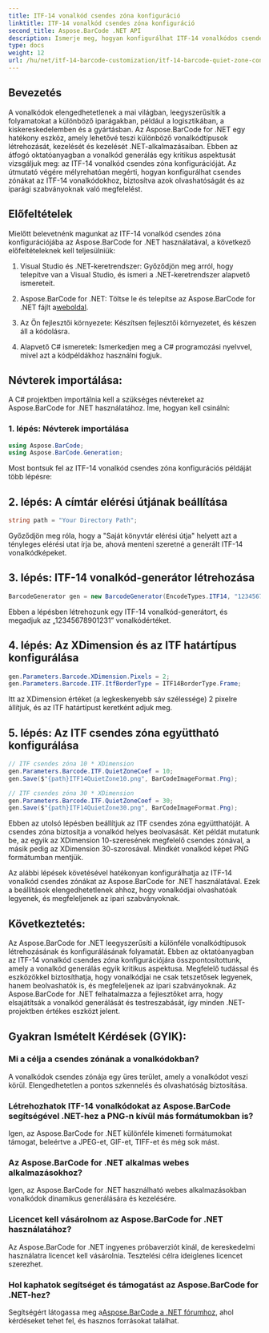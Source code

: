 ```yaml
---
title: ITF-14 vonalkód csendes zóna konfiguráció
linktitle: ITF-14 vonalkód csendes zóna konfiguráció
second_title: Aspose.BarCode .NET API
description: Ismerje meg, hogyan konfigurálhat ITF-14 vonalkódos csendes zónákat az Aspose.BarCode for .NET segítségével. Biztosítsa az olvashatóságot és a megfelelőséget könnyedén.
type: docs
weight: 12
url: /hu/net/itf-14-barcode-customization/itf-14-barcode-quiet-zone-configuration/
---
```


## Bevezetés

A vonalkódok elengedhetetlenek a mai világban, leegyszerűsítik a folyamatokat a különböző iparágakban, például a logisztikában, a kiskereskedelemben és a gyártásban. Az Aspose.BarCode for .NET egy hatékony eszköz, amely lehetővé teszi különböző vonalkódtípusok létrehozását, kezelését és kezelését .NET-alkalmazásaiban. Ebben az átfogó oktatóanyagban a vonalkód generálás egy kritikus aspektusát vizsgáljuk meg: az ITF-14 vonalkód csendes zóna konfigurációját. Az útmutató végére mélyrehatóan megérti, hogyan konfigurálhat csendes zónákat az ITF-14 vonalkódokhoz, biztosítva azok olvashatóságát és az iparági szabványoknak való megfelelést.

## Előfeltételek

Mielőtt belevetnénk magunkat az ITF-14 vonalkód csendes zóna konfigurációjába az Aspose.BarCode for .NET használatával, a következő előfeltételeknek kell teljesülniük:

1. Visual Studio és .NET-keretrendszer: Győződjön meg arról, hogy telepítve van a Visual Studio, és ismeri a .NET-keretrendszer alapvető ismereteit.

2.  Aspose.BarCode for .NET: Töltse le és telepítse az Aspose.BarCode for .NET fájlt a[weboldal](https://releases.aspose.com/barcode/net/).

3. Az Ön fejlesztői környezete: Készítsen fejlesztői környezetet, és készen áll a kódolásra.

4. Alapvető C# ismeretek: Ismerkedjen meg a C# programozási nyelvvel, mivel azt a kódpéldákhoz használni fogjuk.

## Névterek importálása:

A C# projektben importálnia kell a szükséges névtereket az Aspose.BarCode for .NET használatához. Íme, hogyan kell csinálni:

### 1. lépés: Névterek importálása

```csharp
using Aspose.BarCode;
using Aspose.BarCode.Generation;
```

Most bontsuk fel az ITF-14 vonalkód csendes zóna konfigurációs példáját több lépésre:

## 2. lépés: A címtár elérési útjának beállítása

```csharp
string path = "Your Directory Path";
```

Győződjön meg róla, hogy a "Saját könyvtár elérési útja" helyett azt a tényleges elérési utat írja be, ahová menteni szeretné a generált ITF-14 vonalkódképeket.

## 3. lépés: ITF-14 vonalkód-generátor létrehozása

```csharp
BarcodeGenerator gen = new BarcodeGenerator(EncodeTypes.ITF14, "12345678901231");
```

Ebben a lépésben létrehozunk egy ITF-14 vonalkód-generátort, és megadjuk az „12345678901231” vonalkódértéket.

## 4. lépés: Az XDimension és az ITF határtípus konfigurálása

```csharp
gen.Parameters.Barcode.XDimension.Pixels = 2;
gen.Parameters.Barcode.ITF.ItfBorderType = ITF14BorderType.Frame;
```

Itt az XDimension értéket (a legkeskenyebb sáv szélessége) 2 pixelre állítjuk, és az ITF határtípust keretként adjuk meg.

## 5. lépés: Az ITF csendes zóna együttható konfigurálása

```csharp
// ITF csendes zóna 10 * XDimension
gen.Parameters.Barcode.ITF.QuietZoneCoef = 10;
gen.Save($"{path}ITF14QuietZone10.png", BarCodeImageFormat.Png);

// ITF csendes zóna 30 * XDimension
gen.Parameters.Barcode.ITF.QuietZoneCoef = 30;
gen.Save($"{path}ITF14QuietZone30.png", BarCodeImageFormat.Png);
```

Ebben az utolsó lépésben beállítjuk az ITF csendes zóna együtthatóját. A csendes zóna biztosítja a vonalkód helyes beolvasását. Két példát mutatunk be, az egyik az XDimension 10-szeresének megfelelő csendes zónával, a másik pedig az XDimension 30-szorosával. Mindkét vonalkód képet PNG formátumban mentjük.

Az alábbi lépések követésével hatékonyan konfigurálhatja az ITF-14 vonalkód csendes zónákat az Aspose.BarCode for .NET használatával. Ezek a beállítások elengedhetetlenek ahhoz, hogy vonalkódjai olvashatóak legyenek, és megfeleljenek az ipari szabványoknak.

## Következtetés:

Az Aspose.BarCode for .NET leegyszerűsíti a különféle vonalkódtípusok létrehozásának és konfigurálásának folyamatát. Ebben az oktatóanyagban az ITF-14 vonalkód csendes zóna konfigurációjára összpontosítottunk, amely a vonalkód generálás egyik kritikus aspektusa. Megfelelő tudással és eszközökkel biztosíthatja, hogy vonalkódjai ne csak tetszetősek legyenek, hanem beolvashatók is, és megfeleljenek az ipari szabványoknak. Az Aspose.BarCode for .NET felhatalmazza a fejlesztőket arra, hogy elsajátítsák a vonalkód generálását és testreszabását, így minden .NET-projektben értékes eszközt jelent.

## Gyakran Ismételt Kérdések (GYIK):

### Mi a célja a csendes zónának a vonalkódokban?
A vonalkódok csendes zónája egy üres terület, amely a vonalkódot veszi körül. Elengedhetetlen a pontos szkennelés és olvashatóság biztosítása.

### Létrehozhatok ITF-14 vonalkódokat az Aspose.BarCode segítségével .NET-hez a PNG-n kívül más formátumokban is?
Igen, az Aspose.BarCode for .NET különféle kimeneti formátumokat támogat, beleértve a JPEG-et, GIF-et, TIFF-et és még sok mást.

### Az Aspose.BarCode for .NET alkalmas webes alkalmazásokhoz?
Igen, az Aspose.BarCode for .NET használható webes alkalmazásokban vonalkódok dinamikus generálására és kezelésére.

### Licencet kell vásárolnom az Aspose.BarCode for .NET használatához?
Az Aspose.BarCode for .NET ingyenes próbaverziót kínál, de kereskedelmi használatra licencet kell vásárolnia. Tesztelési célra ideiglenes licencet szerezhet.

### Hol kaphatok segítséget és támogatást az Aspose.BarCode for .NET-hez?
 Segítségért látogassa meg a[Aspose.BarCode a .NET fórumhoz](https://forum.aspose.com/c/barcode/13), ahol kérdéseket tehet fel, és hasznos forrásokat találhat.

